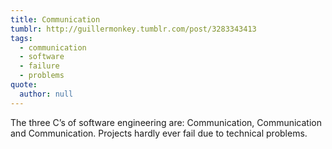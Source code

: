 ```yaml
---
title: Communication
tumblr: http://guillermonkey.tumblr.com/post/3283343413
tags:
  - communication
  - software
  - failure
  - problems
quote:
  author: null
---
```


The three C’s of software engineering are: Communication, Communication and Communication. Projects hardly ever fail due to technical problems.
